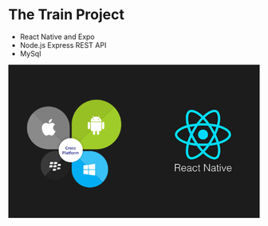 # The Train Project
- React Native and Expo
- Node.js Express REST API
- MySql


![Screenshot](gitimages/reactnative.png)
